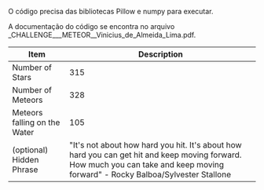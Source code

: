 O código precisa das bibliotecas Pillow e numpy para executar.

A documentação do código se encontra no arquivo _CHALLENGE___METEOR__Vinicius_de_Almeida_Lima.pdf.


| Item                          | Description                              |
|-------------------------------|------------------------------------------|
| Number of Stars               | 315                                      |
| Number of Meteors             | 328                                      |
| Meteors falling on the Water  | 105                                      |
| (optional) Hidden Phrase      | "It's not about how hard you hit. It's about how hard you can get hit and keep moving forward. How much you can take and keep moving forward"  - Rocky Balboa/Sylvester Stallone   |
